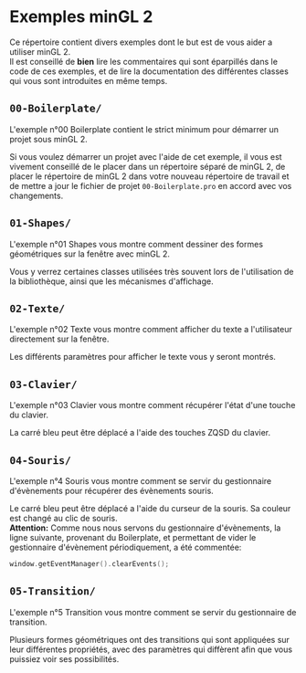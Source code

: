 # Exemples minGL 2
Ce répertoire contient divers exemples dont le but est de vous aider a utiliser minGL 2.  
Il est conseillé de **bien** lire les commentaires qui sont éparpillés dans le code de ces exemples, et de lire la documentation des différentes classes qui vous sont introduites en même temps.

## ``00-Boilerplate/``
L'exemple n°00 Boilerplate contient le strict minimum pour démarrer un projet sous minGL 2.

Si vous voulez démarrer un projet avec l'aide de cet exemple, il vous est vivement conseillé de le placer dans un répertoire séparé de minGL 2, de placer le répertoire de minGL 2 dans votre nouveau répertoire de travail et de mettre a jour le fichier de projet ``00-Boilerplate.pro`` en accord avec vos changements.

## ``01-Shapes/``
L'exemple n°01 Shapes vous montre comment dessiner des formes géométriques sur la fenêtre avec minGL 2.

Vous y verrez certaines classes utilisées très souvent lors de l'utilisation de la bibliothèque, ainsi que les mécanismes d'affichage.

## ``02-Texte/``
L'exemple n°02 Texte vous montre comment afficher du texte a l'utilisateur directement sur la fenêtre.

Les différents paramètres pour afficher le texte vous y seront montrés.

## ``03-Clavier/``
L'exemple n°03 Clavier vous montre comment récupérer l'état d'une touche du clavier.

La carré bleu peut être déplacé a l'aide des touches ZQSD du clavier.

## ``04-Souris/``
L'exemple n°4 Souris vous montre comment se servir du gestionnaire d'évènements pour récupérer des évènements souris.

Le carré bleu peut être déplacé a l'aide du curseur de la souris. Sa couleur est changé au clic de souris.  
**Attention:** Comme nous nous servons du gestionnaire d'évènements, la ligne suivante, provenant du Boilerplate, et permettant de vider le gestionnaire d'évènement périodiquement, a été commentée:
```C++
window.getEventManager().clearEvents();
```

## ``05-Transition/``
L'exemple n°5 Transition vous montre comment se servir du gestionnaire de transition.

Plusieurs formes géométriques ont des transitions qui sont appliquées sur leur différentes propriétés, avec des paramètres qui diffèrent afin que vous puissiez voir ses possibilités.